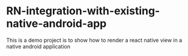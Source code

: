 # RN-integration-with-existing-native-android-app
This is a demo project is to show how to render a react native view in a native android application
